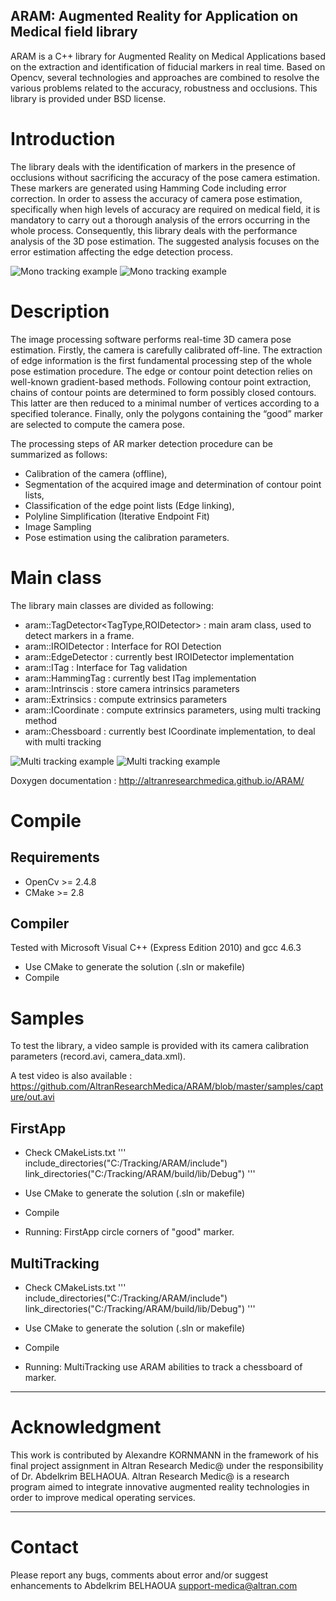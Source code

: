ARAM: Augmented Reality for Application on Medical field library
-------------------------------------------------------------------
ARAM is a C++ library for Augmented Reality on Medical Applications based on the extraction and identification of fiducial markers in real time. Based on Opencv, several technologies and approaches are combined to resolve the various problems related to the accuracy, robustness and occlusions. This library is provided under BSD license.


# Introduction

The library deals with the identification of markers in the presence of occlusions without sacrificing the accuracy of the pose camera estimation. These markers are generated using Hamming Code including error correction.
In order to assess the accuracy of camera pose estimation, specifically when high levels of accuracy are required on medical field, it is mandatory to carry out a thorough analysis of the errors occurring in the whole process. Consequently, this library deals with the performance analysis of the 3D pose estimation. The suggested analysis focuses on the error estimation affecting the edge detection process.

![Mono tracking example](https://github.com/AltranResearchMedica/ARAM/blob/master/samples/capture/AR_0.png)
![Mono tracking example](https://github.com/AltranResearchMedica/ARAM/blob/master/samples/capture/AR_1.png)


# Description

The image processing software performs real-time 3D camera pose estimation. Firstly, the camera is carefully calibrated off-line. The extraction of edge information is the first fundamental processing step of the whole pose estimation procedure. The edge or contour point detection relies on well-known gradient-based methods. Following contour point extraction, chains of contour points are determined to form possibly closed contours. This latter are then reduced to a minimal number of vertices according to a specified tolerance. Finally, only the polygons containing the “good” marker are selected to compute the camera pose.

The processing steps of AR marker detection procedure can be summarized as follows:
-	Calibration of the camera (offline),
-	Segmentation of the acquired image and determination of contour point lists,
-	Classification of the edge point lists (Edge linking),
-	Polyline Simplification (Iterative Endpoint Fit)
-	Image Sampling
-	Pose estimation using the calibration parameters.

# Main class

The library main classes are divided as following:

- aram::TagDetector<TagType,ROIDetector> : main aram class, used to detect markers in a frame.
- aram::IROIDetector : Interface for ROI Detection
- aram::EdgeDetector : currently best IROIDetector implementation 
- aram::ITag : Interface for Tag validation
- aram::HammingTag : currently best ITag implementation
- aram::Intrinscis : store camera intrinsics parameters
- aram::Extrinsics : compute extrinsics parameters
- aram::ICoordinate : compute extrinsics parameters, using multi tracking method
- aram::Chessboard : currently best ICoordinate implementation, to deal with multi tracking

![Multi tracking example](https://github.com/AltranResearchMedica/ARAM/blob/master/samples/capture/multiTracking_1.png)
![Multi tracking example](https://github.com/AltranResearchMedica/ARAM/blob/master/samples/capture/multiTracking_0.png)



Doxygen documentation :
http://altranresearchmedica.github.io/ARAM/


# Compile

## Requirements

- OpenCv >= 2.4.8
- CMake >= 2.8


## Compiler

Tested with Microsoft Visual C++ (Express Edition 2010) and gcc 4.6.3

- Use CMake to generate the solution (.sln or makefile)
- Compile


# Samples

To test the library, a video sample is provided with its camera calibration parameters (record.avi, camera_data.xml).

A test video is also available : https://github.com/AltranResearchMedica/ARAM/blob/master/samples/capture/out.avi

## FirstApp

- Check CMakeLists.txt
	'''
	include_directories("C:/Tracking/ARAM/include")
	link_directories("C:/Tracking/ARAM/build/lib/Debug")
	'''
- Use CMake to generate the solution (.sln or makefile)
- Compile

- Running: FirstApp circle corners of "good" marker.

## MultiTracking

- Check CMakeLists.txt
	'''
	include_directories("C:/Tracking/ARAM/include")
	link_directories("C:/Tracking/ARAM/build/lib/Debug")
	'''
- Use CMake to generate the solution (.sln or makefile)
- Compile

- Running: MultiTracking use ARAM abilities to track a chessboard of marker.


-------------------------------------------------------------------
# Acknowledgment

This work is contributed by Alexandre KORNMANN in the framework of his final project assignment in Altran Research Medic@ under the responsibility of Dr. Abdelkrim BELHAOUA. Altran Research Medic@ is a research program aimed to integrate innovative augmented reality technologies in order to improve medical operating services.

-------------------------------------------------------------------
# Contact

Please report any bugs, comments about error and/or suggest enhancements to Abdelkrim BELHAOUA <support-medica@altran.com>

